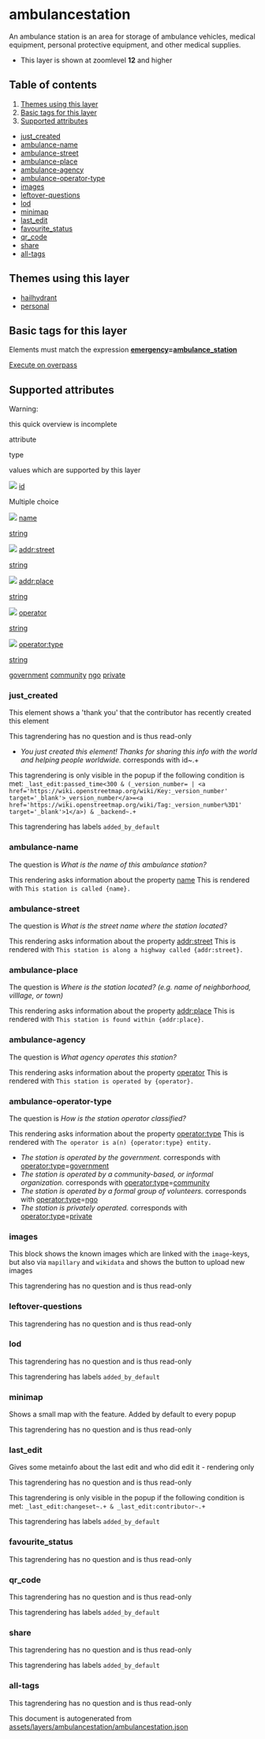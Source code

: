 [//]: # (WARNING: this file is automatically generated. Please find the sources at the bottom and edit those sources)

ambulancestation
================

An ambulance station is an area for storage of ambulance vehicles, medical equipment, personal protective equipment, and other medical supplies.

*   This layer is shown at zoomlevel **12** and higher

Table of contents
-----------------

1.  [Themes using this layer](#-themes-using-this-layer-)
2.  [Basic tags for this layer](#-basic-tags-for-this-layer-)
3.  [Supported attributes](#-supported-attributes-)

*   [just\_created](#just_created)
*   [ambulance-name](#ambulance-name)
*   [ambulance-street](#ambulance-street)
*   [ambulance-place](#ambulance-place)
*   [ambulance-agency](#ambulance-agency)
*   [ambulance-operator-type](#ambulance-operator-type)
*   [images](#images)
*   [leftover-questions](#leftover-questions)
*   [lod](#lod)
*   [minimap](#minimap)
*   [last\_edit](#last_edit)
*   [favourite\_status](#favourite_status)
*   [qr\_code](#qr_code)
*   [share](#share)
*   [all-tags](#all-tags)

Themes using this layer
-----------------------

*   [hailhydrant](https://mapcomplete.org/hailhydrant)
*   [personal](https://mapcomplete.org/personal)

Basic tags for this layer
-------------------------

Elements must match the expression **[emergency](https://wiki.openstreetmap.org/wiki/Key:emergency)\=[ambulance\_station](https://wiki.openstreetmap.org/wiki/Tag:emergency%3Dambulance_station)**

[Execute on overpass](http://overpass-turbo.eu/?Q=%5Bout%3Ajson%5D%5Btimeout%3A90%5D%3B%28%20%20%20%20nwr%5B%22emergency%22%3D%22ambulance_station%22%5D%28%7B%7Bbbox%7D%7D%29%3B%0A%29%3Bout%20body%3B%3E%3Bout%20skel%20qt%3B)

Supported attributes
--------------------

Warning:

this quick overview is incomplete

attribute

type

values which are supported by this layer

[![](https://mapcomplete.org/assets/svg/statistics.svg)](https://taginfo.openstreetmap.org/keys/id#values) [id](https://wiki.openstreetmap.org/wiki/Key:id)

Multiple choice

[![](https://mapcomplete.org/assets/svg/statistics.svg)](https://taginfo.openstreetmap.org/keys/name#values) [name](https://wiki.openstreetmap.org/wiki/Key:name)

[string](../SpecialInputElements.md#string)

[![](https://mapcomplete.org/assets/svg/statistics.svg)](https://taginfo.openstreetmap.org/keys/addr:street#values) [addr:street](https://wiki.openstreetmap.org/wiki/Key:addr:street)

[string](../SpecialInputElements.md#string)

[![](https://mapcomplete.org/assets/svg/statistics.svg)](https://taginfo.openstreetmap.org/keys/addr:place#values) [addr:place](https://wiki.openstreetmap.org/wiki/Key:addr:place)

[string](../SpecialInputElements.md#string)

[![](https://mapcomplete.org/assets/svg/statistics.svg)](https://taginfo.openstreetmap.org/keys/operator#values) [operator](https://wiki.openstreetmap.org/wiki/Key:operator)

[string](../SpecialInputElements.md#string)

[![](https://mapcomplete.org/assets/svg/statistics.svg)](https://taginfo.openstreetmap.org/keys/operator:type#values) [operator:type](https://wiki.openstreetmap.org/wiki/Key:operator:type)

[string](../SpecialInputElements.md#string)

[government](https://wiki.openstreetmap.org/wiki/Tag:operator:type%3Dgovernment) [community](https://wiki.openstreetmap.org/wiki/Tag:operator:type%3Dcommunity) [ngo](https://wiki.openstreetmap.org/wiki/Tag:operator:type%3Dngo) [private](https://wiki.openstreetmap.org/wiki/Tag:operator:type%3Dprivate)

### just\_created

This element shows a 'thank you' that the contributor has recently created this element

This tagrendering has no question and is thus read-only

*   _You just created this element! Thanks for sharing this info with the world and helping people worldwide._ corresponds with id~.+

This tagrendering is only visible in the popup if the following condition is met: `_last_edit:passed_time<300 & (_version_number= | <a href='https://wiki.openstreetmap.org/wiki/Key:_version_number' target='_blank'>_version_number</a>=<a href='https://wiki.openstreetmap.org/wiki/Tag:_version_number%3D1' target='_blank'>1</a>) & _backend~.+`

This tagrendering has labels `added_by_default`

### ambulance-name

The question is _What is the name of this ambulance station?_

This rendering asks information about the property [name](https://wiki.openstreetmap.org/wiki/Key:name) This is rendered with `This station is called {name}.`

### ambulance-street

The question is _What is the street name where the station located?_

This rendering asks information about the property [addr:street](https://wiki.openstreetmap.org/wiki/Key:addr:street) This is rendered with `This station is along a highway called {addr:street}.`

### ambulance-place

The question is _Where is the station located? (e.g. name of neighborhood, villlage, or town)_

This rendering asks information about the property [addr:place](https://wiki.openstreetmap.org/wiki/Key:addr:place) This is rendered with `This station is found within {addr:place}.`

### ambulance-agency

The question is _What agency operates this station?_

This rendering asks information about the property [operator](https://wiki.openstreetmap.org/wiki/Key:operator) This is rendered with `This station is operated by {operator}.`

### ambulance-operator-type

The question is _How is the station operator classified?_

This rendering asks information about the property [operator:type](https://wiki.openstreetmap.org/wiki/Key:operator:type) This is rendered with `The operator is a(n) {operator:type} entity.`

*   _The station is operated by the government._ corresponds with [operator:type](https://wiki.openstreetmap.org/wiki/Key:operator:type)\=[government](https://wiki.openstreetmap.org/wiki/Tag:operator:type%3Dgovernment)
*   _The station is operated by a community-based, or informal organization._ corresponds with [operator:type](https://wiki.openstreetmap.org/wiki/Key:operator:type)\=[community](https://wiki.openstreetmap.org/wiki/Tag:operator:type%3Dcommunity)
*   _The station is operated by a formal group of volunteers._ corresponds with [operator:type](https://wiki.openstreetmap.org/wiki/Key:operator:type)\=[ngo](https://wiki.openstreetmap.org/wiki/Tag:operator:type%3Dngo)
*   _The station is privately operated._ corresponds with [operator:type](https://wiki.openstreetmap.org/wiki/Key:operator:type)\=[private](https://wiki.openstreetmap.org/wiki/Tag:operator:type%3Dprivate)

### images

This block shows the known images which are linked with the `image`\-keys, but also via `mapillary` and `wikidata` and shows the button to upload new images

This tagrendering has no question and is thus read-only

### leftover-questions

This tagrendering has no question and is thus read-only

### lod

This tagrendering has no question and is thus read-only

This tagrendering has labels `added_by_default`

### minimap

Shows a small map with the feature. Added by default to every popup

This tagrendering has no question and is thus read-only

### last\_edit

Gives some metainfo about the last edit and who did edit it - rendering only

This tagrendering has no question and is thus read-only

This tagrendering is only visible in the popup if the following condition is met: `_last_edit:changeset~.+ & _last_edit:contributor~.+`

This tagrendering has labels `added_by_default`

### favourite\_status

This tagrendering has no question and is thus read-only

### qr\_code

This tagrendering has no question and is thus read-only

This tagrendering has labels `added_by_default`

### share

This tagrendering has no question and is thus read-only

This tagrendering has labels `added_by_default`

### all-tags

This tagrendering has no question and is thus read-only

This document is autogenerated from [assets/layers/ambulancestation/ambulancestation.json](https://github.com/pietervdvn/MapComplete/blob/develop/assets/layers/ambulancestation/ambulancestation.json)
